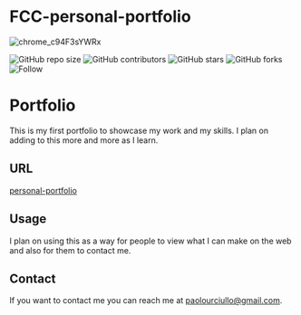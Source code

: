 # FCC-personal-portfolio


![chrome_c94F3sYWRx](https://user-images.githubusercontent.com/67667160/112369694-da54f400-8cb2-11eb-8a60-7279f4f2334e.png)



![GitHub repo size](https://img.shields.io/github/repo-size/paolourciullo/FCC-personal-portfolio)
![GitHub contributors](https://img.shields.io/github/contributors/paolourciullo/FCC-personal-portfolio)
![GitHub stars](https://img.shields.io/github/stars/paolourciullo/FCC-personal-portfolio?style=social)
![GitHub forks](https://img.shields.io/github/forks/paolourciullo/FCC-personal-portfolio?style=social)
![Follow](https://img.shields.io/twitter/follow/paolo__init__?style=social)



# Portfolio

This is my first portfolio to showcase my work and my skills.  I plan on adding to this more and more as I learn.  


## URL
[personal-portfolio](https://paolourciullo.github.io/FCC-personal-portfolio/)




## Usage
I plan on using this as a way for people to view what I can make on the web and also for them to contact me.

## Contact

If you want to contact me you can reach me at <paolourciullo@gmail.com>.

